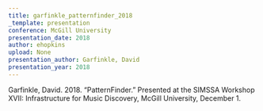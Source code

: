 ```yaml
---
title: garfinkle_patternfinder_2018
_template: presentation
conference: McGill University
presentation_date: 2018
author: ehopkins
upload: None
presentation_author: Garfinkle, David
presentation_year: 2018
---
```

Garfinkle, David. 2018. “PatternFinder.” Presented at the SIMSSA Workshop XVII: Infrastructure for Music Discovery, McGill University, December 1.